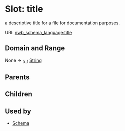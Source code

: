
# Slot: title


a descriptive title for a file for documentation purposes.

URI: [nwb_schema_language:title](https://w3id.org/p2p_ld/nwb-schema-language/title)


## Domain and Range

None &#8594;  <sub>0..1</sub> [String](types/String.md)

## Parents


## Children


## Used by

 * [Schema](Schema.md)
